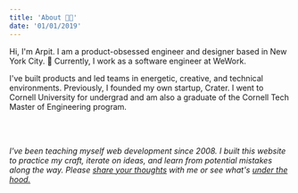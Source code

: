 ```yaml
---
title: 'About 👨‍🚀'
date: '01/01/2019'
---
```


Hi, I'm Arpit. I am a product-obsessed engineer and designer based in New York City. 🗽
Currently, I work as a software engineer at WeWork.

I've built products and led teams in energetic, creative, and technical environments.
Previously, I founded my own startup, Crater.
I went to Cornell University for undergrad and am also a graduate of the Cornell Tech Master of Engineering program.

<br />
<br />

_I've been teaching myself web development since 2008.
I built this website to practice my craft, iterate on ideas, and learn from potential mistakes along the way.
Please [share your thoughts](/contact) with me or see what's [under the hood.](/colophon)_
